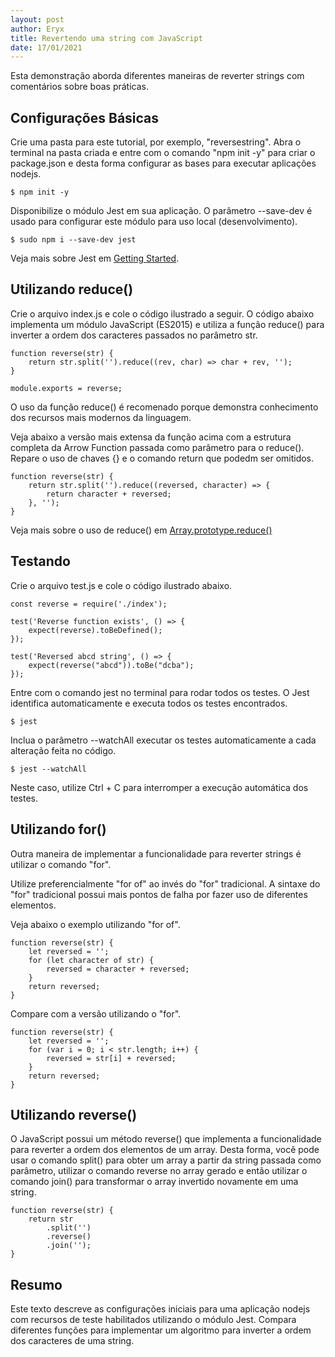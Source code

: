 ```yaml
---
layout: post
author: Eryx
title: Revertendo uma string com JavaScript
date: 17/01/2021
---
```


Esta demonstração aborda diferentes maneiras de reverter strings com comentários sobre boas práticas.

## Configurações Básicas

Crie uma pasta para este tutorial, por exemplo, "reversestring". Abra o terminal na pasta criada e entre com o comando "npm init -y" para criar o package.json e desta forma configurar as bases para executar aplicações nodejs.

    $ npm init -y

Disponibilize o módulo Jest em sua aplicação. O parâmetro --save-dev é usado para configurar este módulo para uso local (desenvolvimento).

    $ sudo npm i --save-dev jest

Veja mais sobre Jest em [Getting Started](https://jestjs.io/docs/en/getting-started).

## Utilizando reduce()

Crie o arquivo index.js e cole o código ilustrado a seguir. O código abaixo implementa um módulo JavaScript (ES2015) e utiliza a função reduce() para inverter a ordem dos caracteres passados no parâmetro str.

    function reverse(str) {
        return str.split('').reduce((rev, char) => char + rev, '');
    }

    module.exports = reverse;

O uso da função reduce() é recomenado porque demonstra conhecimento dos recursos mais modernos da linguagem.

Veja abaixo a versão mais extensa da função acima com a estrutura completa da Arrow Function passada como parâmetro para o reduce(). Repare o uso de chaves {} e o comando return que podedm ser omitidos.

    function reverse(str) {
        return str.split('').reduce((reversed, character) => {
            return character + reversed;
        }, '');
    }

Veja mais sobre o uso de reduce() em [Array.prototype.reduce()](https://developer.mozilla.org/en-US/docs/Web/JavaScript/Reference/Global_Objects/Array/reduce)

## Testando

Crie o arquivo test.js e cole o código ilustrado abaixo.

    const reverse = require('./index');

    test('Reverse function exists', () => {
        expect(reverse).toBeDefined();
    });

    test('Reversed abcd string', () => {
        expect(reverse("abcd")).toBe("dcba");
    });

Entre com o comando jest no terminal para rodar todos os testes. O Jest identifica automaticamente e executa todos os testes encontrados.

    $ jest

Inclua o parâmetro --watchAll executar os testes automaticamente a cada alteração feita no código. 

    $ jest --watchAll
    
Neste caso, utilize Ctrl + C para interromper a execução automática dos testes.

## Utilizando for()

Outra maneira de implementar a funcionalidade para reverter strings é utilizar o comando "for".

Utilize preferencialmente "for of" ao invés do "for" tradicional. A sintaxe do "for" tradicional possui mais pontos de falha por fazer uso de diferentes elementos.

Veja abaixo o exemplo utilizando "for of".

    function reverse(str) {
        let reversed = '';
        for (let character of str) {
            reversed = character + reversed;
        }
        return reversed;
    }

Compare com a versão utilizando o "for".

    function reverse(str) {
        let reversed = '';
        for (var i = 0; i < str.length; i++) {
            reversed = str[i] + reversed;
        }
        return reversed;
    }

## Utilizando reverse()

O JavaScript possui um método reverse() que implementa a funcionalidade para reverter a ordem dos elementos de um array. Desta forma, você pode usar o comando split() para obter um array a partir da string passada como parâmetro, utilizar o comando reverse no array gerado e então utilizar o comando join() para transformar o array invertido novamente em uma string.

    function reverse(str) {
        return str
            .split('')
            .reverse()
            .join('');
    }

## Resumo

Este texto descreve as configurações iniciais para uma aplicação nodejs com recursos de teste habilitados utilizando o módulo Jest. Compara diferentes funções para implementar um algoritmo para inverter a ordem dos caracteres de uma string.


